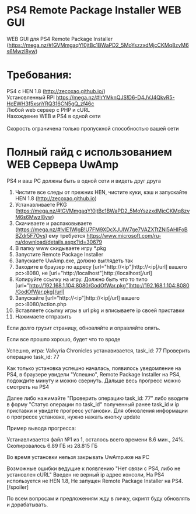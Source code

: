 # PS4 Remote Package Installer WEB GUI

WEB GUI для PS4 Remote Package Installer (https://mega.nz/#!GVMmgaqY!0jtBc1BWaPD2_5MoYszzxdMjcCKMq8zvM6s6Mwzl8yw)<br />

# Требования:
PS4 с HEN 1.8 (http://zecoxao.github.io/) <br />
Установленный RPI https://mega.nz/#!rYMknQJS!D6-D4JVJ4QkvR5-HcEWH3f5xsnYRQ316CN5gQ_zf46c <br />
Любой web сервер с PHP и cURL <br />
Нахождение WEB и PS4 в одной сети <br />
<br />
Скорость ограничена только пропускной способностью вашей сети

# Полный гайд с использованием WEB Сервера UwAmp

PS4 и ваш PC должны быть в одной сети и видеть друг друга

1) Чистите все следы от прежних HEN, чистите куки, кэш и запускайте HEN 1.8 (http://zecoxao.github.io)
2) Устанавливаете PKG (https://mega.nz/#!GVMmgaqY!0jtBc1BWaPD2_5MoYszzxdMjcCKMq8zvM6s6Mwzl8yw)
3) Скачиваете и распаковываете (https://mega.nz/#!vlE1WIgB!U7FM9XDcXJUlW7ge7VAZXTtZNl5AHIFoBBZdr5F7Ovs)
ему требуется https://www.microsoft.com/ru-ru/download/details.aspx?id=30679
4) В папку www скидываете игру *.pkg
5) Запустите Remote Package Installer
6) Запускаете UwAmp.exe, должно выглядеть так
7) Заходите в браузер по адресу [url="http://<ip"]http://<ip[/url] вашего pc>:8080, не [url="http://localhost"]http://localhost[/url]
8) Копируйте cсылку на игру. Должно быть что то типо [url="http://192.168.1.104:8080/GodOfWar.pkg"]http://192.168.1.104:8080/GodOfWar.pkg[/url]
9) Запускайте [url="http://<ip"]http://<ip[/url] вашего pc>:8080/action.php
10) Вставляете ссылку игры в url pkg и вписываете ip своей приставки
11) Нажимаете отправить

Если долго грузит страницу, обновляйте и оправляйте опять. 

Если все прошло хорошо, будет что то вроде 

Успешно, игра: Valkyria Chronicles устанавивается, task_id: 77
Проверить операцию task_id: 77


Как только установка успешно началась, появилось уведомление на PS4, в браузере увидели "Успешно", Remote Package Installer на PS4, подождите минуту и можно свернуть. Дальше весь прогресс можно смотреть на PS4

Далее либо нажимайте "Проверить операцию task_id: 77" либо вводите в форму "Статус операции по task_id" полученный ранее task_id и ip приставки
и увидете прогресс установки. Для обновления информации о прогрессе установке, нужно нажать кнопку update

Пример вывода прогресса:

Устанавливается файл №1 из 1, осталось всего времени 8.6 мин., 24%. Скопировалось 6.89 ГБ из 28.815 ГБ

Во время установки нельзя закрывать UwAmp.exe на PC

Возможные ошибки ведущие к появлению "Нет связи с PS4, либо не установлен cURL" Введен не верный ip адрес консоли, На PS4 используется не HEN 1.8, Не запущен Remote Package Installer на PS4.[/spoiler]

По всем вопросам и предложениям жду в личку, скрипт буду обновлять и дорабатывать.
